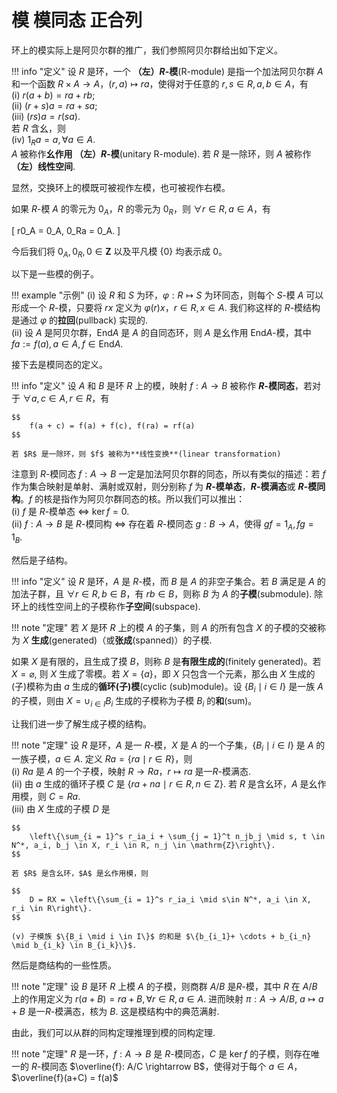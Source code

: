 # 模 模同态 正合列

环上的模实际上是阿贝尔群的推广，我们参照阿贝尔群给出如下定义。

!!! info "定义"
    设 $R$ 是环，一个 **（左）$R$-模**(R-module) 是指一个加法阿贝尔群 $A$ 和一个函数 $R \times A \rightarrow A$，$(r, a) \mapsto ra$，使得对于任意的 $r, s \in R, a, b \in A$，有  
    (i) $r(a+b) = ra + rb$;  
    (ii) $(r+s)a = ra + sa$;  
    (iii) $(rs)a = r(sa)$.  
    若 $R$ 含幺，则  
    (iv) $1_Ra = a, \forall a \in A$.  
    $A$ 被称作**幺作用 （左）$R$-模**(unitary R-module). 若 $R$ 是一除环，则 $A$ 被称作 **（左）线性空间**. 

显然，交换环上的模既可被视作左模，也可被视作右模。  

如果 $R$-模 $A$ 的零元为 $0_A$，$R$ 的零元为 $0_R$，则 $\forall r \in R, a \in A$，有

\[
    r0_A = 0_A, 0_Ra = 0_A.
\]

今后我们将 $0_A, 0_R, 0 \in \mathbf{Z}$ 以及平凡模 $\{0\}$ 均表示成 $0$。

以下是一些模的例子。

!!! example "示例"
    (i) 设 $R$ 和 $S$ 为环，$\varphi: R \mapsto S$ 为环同态，则每个 $S$-模 $A$ 可以形成一个 $R$-模，只要将 $rx$ 定义为 $\varphi(r)x$，$r \in R, x \in A$. 我们称这样的 $R$-模结构是通过 $\varphi$ 的**拉回**(pullback) 实现的.  
    (ii) 设 $A$ 是阿贝尔群，$\mathrm{End} A$ 是 $A$ 的自同态环，则 $A$ 是幺作用 $\mathrm{End} A$-模，其中 $fa := f(a), a \in A, f \in \mathrm{End} A.$

接下去是模同态的定义。

!!! info "定义"
    设 $A$ 和 $B$ 是环 $R$ 上的模，映射 $f: A \rightarrow B$ 被称作 **$R$-模同态**，若对于 $\forall a, c \in A, r \in R$，有

    $$
        f(a + c) = f(a) + f(c), f(ra) = rf(a)
    $$

    若 $R$ 是一除环，则 $f$ 被称为**线性变换**(linear transformation)

注意到 $R$-模同态 $f: A \rightarrow B$ 一定是加法阿贝尔群的同态，所以有类似的描述：若 $f$ 作为集合映射是单射、满射或双射，则分别称 $f$ 为 **$R$-模单态**，**$R$-模满态**或 **$R$-模同构**。$f$ 的核是指作为阿贝尔群同态的核。所以我们可以推出：  
(i) $f$ 是 $R$-模单态 $\Leftrightarrow$ $\ker f = 0$.  
(ii) $f: A \rightarrow B$ 是 $R$-模同构 $\Leftrightarrow$ 存在着 $R$-模同态 $g: B \rightarrow A$，使得 $gf = 1_A, fg = 1_B$.

然后是子结构。

!!! info "定义"
    设 $R$ 是环，$A$ 是 $R$-模，而 $B$ 是 $A$ 的非空子集合。若 $B$ 满足是 $A$ 的加法子群，且 $\forall r \in R, b \in B$，有 $rb \in B$，则称 $B$ 为 $A$ 的**子模**(submodule). 除环上的线性空间上的子模称作**子空间**(subspace).

!!! note "定理"
    若 $X$ 是环 $R$ 上的模 $A$ 的子集，则 $A$ 的所有包含 $X$ 的子模的交被称为 $X$ **生成**(generated)（或**张成**(spanned)）的子模.

如果 $X$ 是有限的，且生成了摸 $B$，则称 $B$ 是**有限生成的**(finitely generated)。若 $X = \varnothing$, 则 $X$ 生成了零模。若 $X = \{a\}$，即 $X$ 只包含一个元素，那么由 $X$ 生成的(子)模称为由 $a$ 生成的**循环(子)模**(cyclic (sub)module)。设 $\{B_i \mid i \in I\}$ 是一族 $A$ 的子模，则由 $X = \cup_{i \in I} B_i$ 生成的子模称为子模 $B_i$ 的**和**(sum)。

让我们进一步了解生成子模的结构。

!!! note "定理"
    设 $R$ 是环，$A$ 是一 $R$-模，$X$ 是 $A$ 的一个子集，$\{B_i \mid i \in I\}$ 是 $A$ 的一族子模，$a \in A$. 定义 $Ra = \{ra \mid r \in R\}$，则  
    (i) $Ra$ 是 $A$ 的一个子模，映射 $R \rightarrow Ra$，$r \mapsto ra$ 是一$R$-模满态.  
    (ii) 由 $a$ 生成的循环子模 $C$ 是 $\{ra+na \mid r \in R, n \in \mathrm{Z}\}$. 若 $R$ 是含幺环，$A$ 是幺作用模，则 $C = Ra$.  
    (iii) 由 $X$ 生成的子模 $D$ 是

    $$
        \left\{\sum_{i = 1}^s r_ia_i + \sum_{j = 1}^t n_jb_j \mid s, t \in N^*, a_i, b_j \in X, r_i \in R, n_j \in \mathrm{Z}\right\}.
    $$

    若 $R$ 是含幺环，$A$ 是幺作用模，则 

    $$
        D = RX = \left\{\sum_{i = 1}^s r_ia_i \mid s\in N^*, a_i \in X, r_i \in R\right\}.
    $$

    (v) 子模族 $\{B_i \mid i \in I\}$ 的和是 $\{b_{i_1}+ \cdots + b_{i_n} \mid b_{i_k} \in B_{i_k}\}$.

然后是商结构的一些性质。

!!! note "定理"
    设 $B$ 是环 $R$ 上模 $A$ 的子模，则商群 $A/B$ 是$R$-模，其中 $R$ 在 $A/B$ 上的作用定义为 $r(a+B) = ra + B, \forall r \in R, a \in A$. 进而映射 $\pi: A \rightarrow A/B$, $a \mapsto a + B$ 是一$R$-模满态，核为 $B$. 这是模结构中的典范满射.

由此，我们可以从群的同构定理推理到模的同构定理. 

!!! note "定理"
    $R$ 是一环，$f: A \rightarrow B$ 是 $R$-模同态，$C$ 是 $\ker f$ 的子模，则存在唯一的 $R$-模同态 $\overline{f}: A/C \rightarrow B$，使得对于每个 $a \in A$，$\overline{f}(a+C) = f(a)$